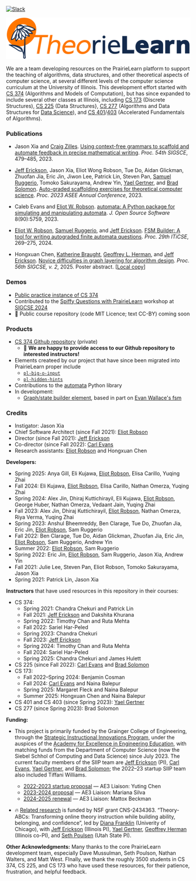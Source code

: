 [![Slack](https://img.shields.io/badge/join%20slack-pl4tcs-orange)](https://pl4tcs.slack.com)

![TheorieLearn logo](NewTLlogo.png)

We are a team developing resources on the PrairieLearn platform to support the teaching of algorithms, data structures, and other theoretical aspects of computer science, at several different levels of the computer science curriculum at the University of Illinois.  This development effort started with [CS 374](https://courses.engr.illinois.edu/cs374al1/fa2023/) (Algorithms and Models of Computation), but has since expanded to include several other classes at Illinois, including [CS 173](https://courses.engr.illinois.edu/193/sp2023/) (Discrete Structures), [CS 225](https://courses.engr.illinois.edu/cs225/fa2023/) (Data Structures}, [CS 277](https://courses.engr.illinois.edu/cs277/sp2023/) (Algorithms and Data Structures for [Data Science](https://datascience.illinois.edu/)), and [CS 401](https://cs.illinois.edu/academics/courses/cs401)/[403](https://cs.illinois.edu/academics/courses/cs403) (Accelerated Fundamentals of Algorithms).

### Publications

* Jason Xia and [Craig Zilles](https://zilles.cs.illinois.edu/).  [Using context-free grammars to scaffold and automate feedback in precise mathematical writing](https://doi.org/10.1145/3545945.3569728).  _Proc. 54th SIGSCE_, 479–485, 2023.

* [Jeff Erickson](https://jeffe.cs.illinois.edu/), Jason Xia, Eliot Wong Robson, Tue Do, Aidan Glickman, Zhuofan Jia, Eric Jin, Jiwon Lee, Patrick Lin, Steven Pan, [Samuel Ruggerio](https://surg.dev/), Tomoko Sakurayama, Andrew Yin, [Yael Gertner](https://ygertner.web.illinois.edu/), and [Brad Solomon](https://publish.illinois.edu/bradsol/).
[Auto-graded scaffolding exercises for theoretical computer science](https://jeffe.cs.illinois.edu/pubs/pl4tcs.html).
_Proc. 2023 ASEE Annual Conference_, 2023.

* Caleb Evans and [Eliot W. Robson](https://eliotwrobson.github.io/).
[automata: A Python package for simulating and manipulating automata](https://joss.theoj.org/papers/10.21105/joss.05759).
_J. Open Source Software_ 8(90):5759, 2023.

* [Eliot W. Robson](https://eliotwrobson.github.io/),
[Samuel Ruggerio](https://surg.dev/),
and [Jeff Erickson](https://jeffe.cs.illinois.edu/).
[FSM Builder: A tool for writing autograded finite automata questions](https://dl.acm.org/doi/10.1145/3649217.3653599).
_Proc. 29th ITiCSE_, 269–275, 2024.

* Hongxuan Chen,
  [Katherine Braught](https://katherinebraught.github.io/),
  [Geoffrey L. Herman](https://publish.illinois.edu/glherman/), 
  and [Jeff Erickson](https://jeffe.cs.illinois.edu/).
[Novice difficulties in graph layering for algorithm design](https://doi.org/10.1145/3641555.3705221).
_Proc. 56th SIGCSE, v. 2_, 2025. Poster abstract.  [[Local copy](http://jeffe.cs.illinois.edu/pubs/layering.html)]

### Demos

* [Public practice instance of CS 374](https://www.prairielearn.org/pl/course_instance/129595)
* Contributed to the [Spiffy Questions with PrairieLearn](https://www.prairielearn.com/sigcse2024) workshop at [SIGCSE 2024](https://sigcse2024.sigcse.org/)
* 🚧 Public course repository (code MIT Licence; text CC-BY) coming soon

### Products

* [CS 374 Github repository](https://github.com/jeffgerickson/pl-uiuc-cs374) (private)
   * 🎁 **We are happy to provide access to our Github repository to interested instructors!**
* Elements createed by our project that have since been migrated into PrairieLearn proper include
   * [`pl-big-o-input`](https://prairielearn.readthedocs.io/en/latest/elements/#pl-big-o-input-element)
   * [`pl-hidden-hints`](https://prairielearn.readthedocs.io/en/latest/elements/#pl-hidden-hints-element)
* Contributions to the [automata](https://github.com/caleb531/automata) Python library
* In development:
   * [Graph/state builder element](https://github.com/Surg-Dev/graph-state-builder-pl), based in part on [Evan Wallace's fsm](https://github.com/evanw/fsm) <!-- and [Caleb Evans' automata](https://github.com/caleb531/automata).-->


### Credits

* Instigator: Jason Xia 
* Chief Software Architect (since Fall 2021): [Eliot Robson](https://eliotwrobson.github.io/)
* Director (since Fall 2021): [Jeff Erickson](https://jeffe.cs.illinois.edu/)
* Co-director (since Fall 2022): [Carl Evans](https://cs.illinois.edu/about/people/faculty/gcevans)
* Research assistants: [Eliot Robson](https://eliotwrobson.github.io/) and Hongxuan Chen

**Developers:**
* Spring 2025: Anya Gill, Eli Kujawa, [Eliot Robson](https://eliotwrobson.github.io/), Elisa Carillo, Yuqing Zhai
* Fall 2024: Eli Kujawa, [Eliot Robson](https://eliotwrobson.github.io/), Elisa Carillo, Nathan Omerza, Yuqing Zhai
* Spring 2024: Alex Jin, Dhiraj Kuttichirayil, Eli Kujawa, [Eliot Robson](https://eliotwrobson.github.io/), George Huber, Nathan Omerza, Vedaant Jain, Yuqing Zhai
* Fall 2023: Alex Jin, Dhiraj Kuttichirayil, [Eliot Robson](https://eliotwrobson.github.io/), Nathan Omerza, Riya Verma, Yuqing Zhai
* Spring 2023: Anshul Bheemreddy, Ben Clarage, Tue Do, Zhuofan Jia, Eric Jin, [Eliot Robson](https://eliotwrobson.github.io/), Sam Ruggerio
* Fall 2022: Ben Clarage, Tue Do, Aidan Glickman, Zhuofan Jia, Eric Jin, [Eliot Robson](https://eliotwrobson.github.io/), Sam Ruggerio, Andrew Yin
* Summer 2022: [Eliot Robson](https://eliotwrobson.github.io/), Sam Ruggerio
* Spring 2022: Eric Jin, [Eliot Robson](https://eliotwrobson.github.io/), Sam Ruggerio, Jason Xia, Andrew Yin
* Fall 2021: Julie Lee, Steven Pan, Eliot Robson, Tomoko Sakurayama, Jason Xia
* Spring 2021: Patrick Lin, Jason Xia


**Instructors** that have used resources in this repository in their courses:
* CS 374:
  * Spring 2021: Chandra Chekuri and Patrick Lin
  * Fall 2021: [Jeff Erickson](https://jeffe.cs.illinois.edu/) and Dakshita Khurana
  * Spring 2022: Timothy Chan and Ruta Mehta
  * Fall 2022: Sariel Har-Peled
  * Spring 2023: Chandra Chekuri
  * Fall 2023: [Jeff Erickson](https://jeffe.cs.illinois.edu/)
  * Spring 2024: Timothy Chan and Ruta Mehta
  * Fall 2024: Sariel Har-Peled
  * Spring 2025: Chandra Chekuri and James Hulett
* CS 225 (since Fall 2022): [Carl Evans](https://cs.illinois.edu/about/people/faculty/gcevans) and [Brad Solomon](https://publish.illinois.edu/bradsol/)
* CS 173:
  * Fall 2022–Spring 2024: Benjamin Cosman
  * Fall 2024: [Carl Evans](https://cs.illinois.edu/about/people/faculty/gcevans) and Naina Balepur
  * Spring 2025: Margaret Fleck and Naina Balepur
  * Summer 2025: Hongxuan Chen and Naina Balepur
* CS 401 and CS 403 (since Spring 2023): [Yael Gertner](https://ygertner.web.illinois.edu/)
* CS 277 (since Spring 2023): Brad Solomon

**Funding:**

* This project is primarily funded by the Grainger College of Engineering, through the [Strategic Instructional Innovations Program](https://ae3.engineering.illinois.edu/siip-grants/), under the auspices of the [Academy for Excellence in Engineering Education](https://ae3.engineering.illinois.edu/), with matching funds from the Department of Computer Science (now the Siebel Schhol of Computing and Data Science) since July 2023.  The current faculty members of the SIIP team are
[Jeff Erickson](https://jeffe.cs.illinois.edu/) (PI),
[Carl Evans](https://cs.illinois.edu/about/people/faculty/gcevans),
[Yael Gertner](https://ygertner.web.illinois.edu/),
and [Brad Solomon](https://publish.illinois.edu/bradsol/);
the 2022–23 startup SIIP team also included Tiffani Williams.

  * [2022-2023 startup proposal](proposals/TheorieLearn-SIIP-2022.pdf) — AE3 Liaison: Yuting Chen
  * [2023-2024 proposal](proposals/TheorieLearn-SIIP-2023.pdf) — AE3 Liaison: Mariana Silva
  * [2024-2025 renewal](proposals/TheorieLearn-SIIP-2024.pdf) — AE3 Liaison: Mattox Beckman
 
* 🔥 [Related research](https://www.canonlab.org/theoryabcs) is funded by NSF grant CNS-2434363. “Theory-ABCs: Transforming online theory instruction while building ability, belonging, and confidence”, led by [Diana Franklin](https://people.cs.uchicago.edu/~dmfranklin/) (Univerity of Chicago),
with [Jeff Erickson](https://jeffe.cs.illinois.edu/) (Illinois PI),
[Yael Gertner](https://ygertner.web.illinois.edu/),
[Geoffrey Herman](https://publish.illinois.edu/glherman/) (Illinois co-PI),
and [Seth Poulsen](https://sethpoulsen.github.io/) (Utah State PI).


**Other Acknowledgments:**
Many thanks to the core PrairieLearn development team, especially Dave Mussulman, Seth Poulson, Nathan Walters, and Matt West.  FInally, we thank the roughly 3500 students in CS 374, CS 225, and CS 173 who have used these resources, for their patience, frustration, and helpful feedback.
